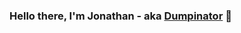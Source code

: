 ### Hello there, I'm Jonathan - aka [Dumpinator][website] 👋

[website]: https://dumpinator.github.io/home/
